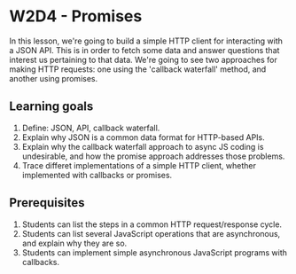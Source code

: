 # W2D4 - Promises

In this lesson, we're going to build a simple HTTP client for interacting with
a JSON API. This is in order to fetch some data and answer questions that
interest us pertaining to that data. We're going to see two approaches for
making HTTP requests: one using the 'callback waterfall' method, and another
using promises.

## Learning goals

1. Define: JSON, API, callback waterfall.
2. Explain why JSON is a common data format for HTTP-based APIs.
3. Explain why the callback waterfall approach to async JS coding is
   undesirable, and how the promise approach addresses those problems.
4. Trace differet implementations of a simple HTTP client, whether implemented
   with callbacks or promises.

## Prerequisites

1. Students can list the steps in a common HTTP request/response cycle.
2. Students can list several JavaScript operations that are asynchronous, and
   explain why they are so.
3. Students can implement simple asynchronous JavaScript programs with
   callbacks.

